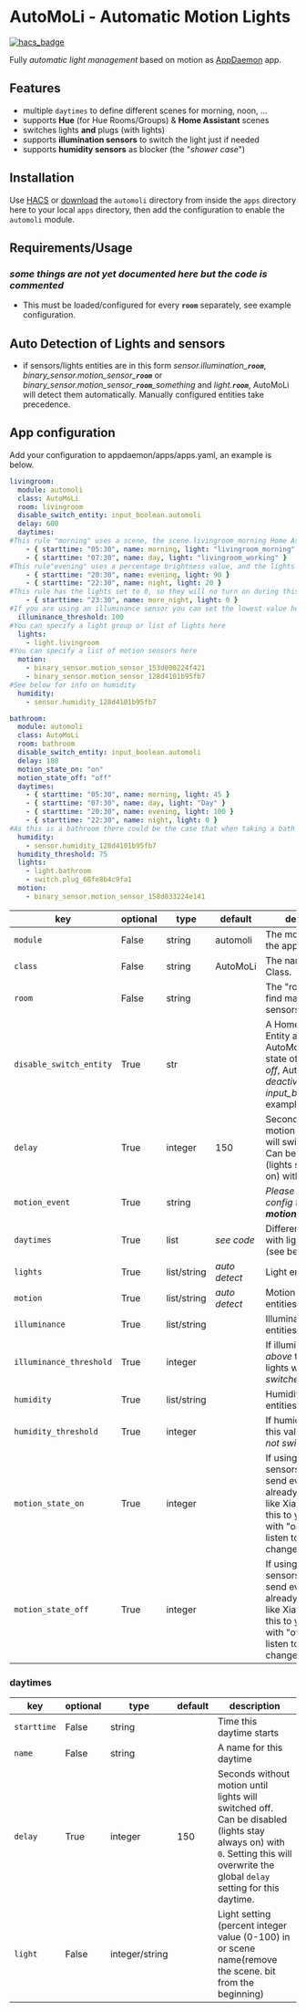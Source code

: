 # AutoMoLi - **Auto**matic **Mo**tion **Li**ghts

[![hacs_badge](https://img.shields.io/badge/HACS-Default-orange.svg)](https://github.com/custom-components/hacs)

Fully *automatic light management* based on motion as [AppDaemon](https://github.com/home-assistant/appdaemon) app.  

## Features

* multiple `daytimes` to define different scenes for morning, noon, ...
* supports **Hue** (for Hue Rooms/Groups) & **Home Assistant** scenes
* switches lights **and** plugs (with lights)
* supports **illumination sensors** to switch the light just if needed
* supports **humidity sensors** as blocker (the "*shower case*")

## Installation

Use [HACS](https://github.com/custom-components/hacs) or [download](https://github.com/benleb/ad-automoli/releases) the `automoli` directory from inside the `apps` directory here to your local `apps` directory, then add the configuration to enable the `automoli` module.

## Requirements/Usage

### *some things are not yet documented here but the code is commented*

* This must be loaded/configured for every **`room`** separately, see example configuration.

## Auto Detection of Lights and sensors
* if sensors/lights entities are in this form *sensor.illumination_**`room`***, *binary_sensor.motion_sensor_**`room`*** or *binary_sensor.motion_sensor_**`room`**_something* and *light.**`room`***, AutoMoLi will detect them automatically. 
Manually configured entities take precedence.

## App configuration

Add your configuration to appdaemon/apps/apps.yaml, an example is below.

```yaml
livingroom:
  module: automoli
  class: AutoMoLi
  room: livingroom
  disable_switch_entity: input_boolean.automoli
  delay: 600
  daytimes:
#This rule "morning" uses a scene, the scene.livingroom_morning Home Assistant scene will be used
    - { starttime: "05:30", name: morning, light: "livingroom_morning" }
    - { starttime: "07:30", name: day, light: "livingroom_working" }
#This rule"evening" uses a percentage brightness value, and the lights specified in lights: below will be set to 90%
    - { starttime: "20:30", name: evening, light: 90 }
    - { starttime: "22:30", name: night, light: 20 }
#This rule has the lights set to 0, so they will no turn on during this time period
    - { starttime: "23:30", name: more_night, light: 0 }
#If you are using an illuminance sensor you can set the lowest value here that blocks the lights turning on if its already light enough
  illuminance_threshold: 100
#You can specify a light group or list of lights here
  lights:
    - light.livingroom
#You can specify a list of motion sensors here
  motion:
    - binary_sensor.motion_sensor_153d000224f421
    - binary_sensor.motion_sensor_128d4101b95fb7
#See below for info on humidity    
  humidity:
    - sensor.humidity_128d4101b95fb7

bathroom:
  module: automoli
  class: AutoMoLi
  room: bathroom
  disable_switch_entity: input_boolean.automoli
  delay: 180
  motion_state_on: "on"
  motion_state_off: "off"
  daytimes:
    - { starttime: "05:30", name: morning, light: 45 }
    - { starttime: "07:30", name: day, light: "Day" }
    - { starttime: "20:30", name: evening, light: 100 }
    - { starttime: "22:30", name: night, light: 0 }
#As this is a bathroom there could be the case that when taking a bath or shower, motion is not detected and the lights turn off, which isnt helpful, so the following settings allow you to use a humidity sensor and humidity threshold to prevent this by detecting the humidity from the shower and blocking the lights turning off.    
  humidity:
    - sensor.humidity_128d4101b95fb7
  humidity_threshold: 75
  lights:
    - light.bathroom
    - switch.plug_68fe8b4c9fa1
  motion:
    - binary_sensor.motion_sensor_158d033224e141
```

key | optional | type | default | description
-- | -- | -- | -- | --
`module` | False | string | automoli | The module name of the app.
`class` | False | string | AutoMoLi | The name of the Class.
`room` | False | string | | The "room" used to find matching sensors/light
`disable_switch_entity` | True | str | | A Home Assistant Entity as switch for AutoMoLi. If the state of the entity if *off*, AutoMoLi is *deactivated*. (Use an *input_boolean* for example)
`delay` | True | integer | 150 | Seconds without motion until lights will switched off. Can be disabled (lights stay always on) with `0`
`motion_event` | True | string | | *Please update your config to use **motion_state_on/off***
`daytimes` | True | list | *see code* | Different daytimes with light settings (see below)
`lights` | True | list/string | *auto detect* | Light entities
`motion` | True | list/string | *auto detect* | Motion sensor entities
`illuminance` | True | list/string |  | Illuminance sensor entities
`illuminance_threshold` | True | integer |  | If illuminance is *above* this value, lights will *not switched on*
`humidity` | True | list/string |  | Humidity sensor entities
`humidity_threshold` | True | integer |  | If humidity is *above* this value, lights will *not switched off*
`motion_state_on` | True | integer | | If using motion sensors which don't send events if already activated, like Xiaomi do, add this to your config with "on". This will listen to state changes instead
`motion_state_off` | True | integer | | If using motion sensors which don't send events if already activated, like Xiaomi do, add this to your config with "off". This will listen to the state changes instead.

### daytimes

key | optional | type | default | description
-- | -- | -- | -- | --
`starttime` | False | string | | Time this daytime starts
`name` | False | string | | A name for this daytime
`delay` | True | integer | 150 | Seconds without motion until lights will switched off. Can be disabled (lights stay always on) with `0`. Setting this will overwrite the global `delay` setting for this daytime.
`light` | False | integer/string | | Light setting (percent integer value (0-100) in or scene name(remove the scene. bit from the beginning)

